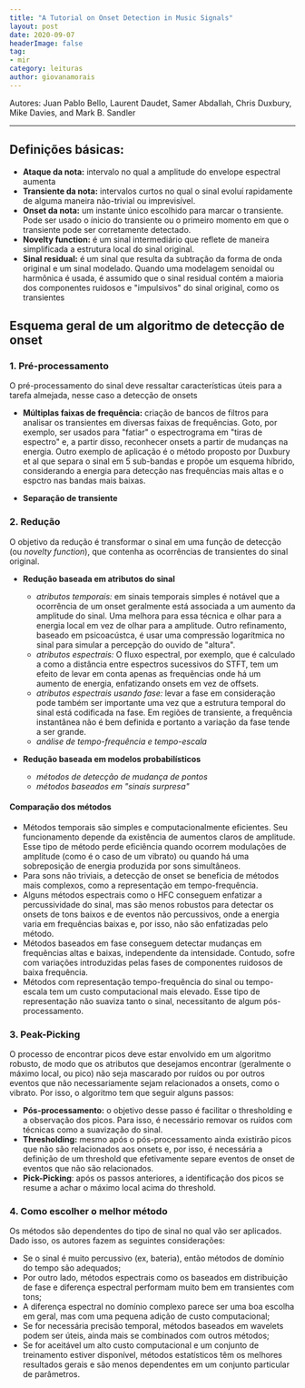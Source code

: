 ```yaml
---
title: "A Tutorial on Onset Detection in Music Signals"
layout: post
date: 2020-09-07
headerImage: false
tag:
- mir
category: leituras
author: giovanamorais
---
```


Autores: Juan Pablo Bello, Laurent Daudet, Samer Abdallah, Chris Duxbury, Mike Davies, and
Mark B. Sandler

---

## Definições básicas:

* **Ataque da nota:** intervalo no qual a amplitude do envelope espectral 
aumenta
* **Transiente da nota:** intervalos curtos no qual o sinal 
evoluí rapidamente de alguma maneira não-trivial ou imprevisível. 
* **Onset da nota:** um instante único escolhido para marcar o transiente. 
Pode ser usado o ínicio do transiente ou o primeiro momento em que o 
transiente pode ser corretamente detectado.
* **Novelty function:** é um sinal intermediário que reflete de maneira 
simplificada a estrutura local do sinal original.
* **Sinal residual:** é um sinal que resulta da subtração da forma de onda 
original e um sinal modelado. Quando uma modelagem senoidal ou harmônica é 
usada, é assumido que o sinal residual contém a maioria dos componentes 
ruidosos e "impulsivos" do sinal original, como os transientes


## Esquema geral de um algoritmo de detecção de onset

### 1. Pré-processamento

O pré-processamento do sinal deve ressaltar características úteis para 
a tarefa almejada, nesse caso a detecção de onsets

* **Múltiplas faixas de frequência:** criação de bancos de filtros para 
analisar os transientes em diversas faixas de frequências. Goto, por exemplo, ser usados para "fatiar" o espectrograma em "tiras de 
espectro" e, a partir disso, reconhecer onsets a partir de mudanças na 
energia. Outro exemplo de aplicação é o método proposto por Duxbury et al que
separa o sinal em 5 sub-bandas e propõe um esquema híbrido, considerando a 
energia para detecção nas frequências mais altas e o espctro nas bandas mais 
baixas.

* **Separação de transiente** 

### 2. Redução

O objetivo da redução é transformar o sinal em uma função de detecção (ou 
*novelty function*), que contenha as ocorrências de transientes do sinal 
original.

* **Redução baseada em atributos do sinal**
	- *atributos temporais:* em sinais temporais simples é notável que a 
	ocorrência de um onset geralmente está associada a um aumento da amplitude
	do sinal. Uma melhora para essa técnica e olhar para a energia local em vez
	de olhar para a amplitude. Outro refinamento, baseado em psicoacústca, é usar
	uma compressão logarítmica no sinal para simular a percepção do ouvido de 
	"altura".
	- *atributos espectrais:* O fluxo espectral, por exemplo, que é calculado a 
	como a distância entre espectros sucessivos do STFT, tem um efeito de levar
	em conta apenas as frequẽncias onde há um aumento de energia, enfatizando
	onsets em vez de offsets.
	- *atributos espectrais usando fase:* levar a fase em consideração pode 
	também ser importante uma vez que a estrutura temporal do sinal está 
	codificada na fase. Em regiões de transiente, a frequência instantânea não é
	bem definida e portanto a variação da fase tende a ser grande.
	- *análise de tempo-frequência e tempo-escala*

* **Redução baseada em modelos probabilísticos**
	- *métodos de detecção de mudança de pontos*
	- *métodos baseados em "sinais surpresa"*

#### Comparação dos métodos
	
* Métodos temporais são simples e computacionalmente eficientes. Seu 
funcionamento depende da existência de aumentos claros de amplitude. Esse tipo 
de método perde eficiência quando ocorrem modulações de amplitude (como é o 
caso de um vibrato) ou quando há uma sobreposição de energia produzida por 
sons simultâneos.
* Para sons não triviais, a detecção de onset se beneficia de métodos mais 
complexos, como a representação em tempo-frequência.
* Alguns métodos espectrais como o HFC conseguem enfatizar a percussividade do
sinal, mas são menos robustos para detectar os onsets de tons baixos e de 
eventos não percussivos, onde a energia varia em frequências baixas e, por 
isso, não são enfatizadas pelo método.
* Métodos baseados em fase conseguem detectar mudanças em frequências altas e
baixas, independente da intensidade. Contudo, sofre com variações introduzidas
pelas fases de componentes ruidosos de baixa frequência.
* Métodos com representação tempo-frequência do sinal ou tempo-escala tem um 
custo computacional mais elevado. Esse tipo de representação não suaviza tanto
o sinal, necessitanto de algum pós-processamento.

### 3. Peak-Picking

O processo de encontrar picos deve estar envolvido em um algoritmo robusto, de
modo que os atributos que desejamos encontrar (geralmente o máximo local, ou 
pico) não seja mascarado por ruídos ou por outros eventos que não 
necessariamente sejam relacionados a onsets, como o vibrato. Por isso, o 
algoritmo tem que seguir alguns passos:

* **Pós-processamento:** o objetivo desse passo é facilitar o thresholding e 
a observação dos picos. Para isso, é necessário removar os ruídos com técnicas
como a suavização do sinal.
* **Thresholding:** mesmo após o pós-processamento ainda existirão picos que 
não são relacionados aos onsets e, por isso, é necessária a definição de um 
threshold que efetivamente separe eventos de onset de eventos que não são 
relacionados.
* **Pick-Picking**: após os passos anteriores, a identificação dos picos se 
resume a achar o máximo local acima do threshold.


### 4. Como escolher o melhor método

Os métodos são dependentes do tipo de sinal no qual vão ser aplicados. Dado
isso, os autores fazem as seguintes considerações:

* Se o sinal é muito percussivo (ex, bateria), então métodos de domínio do 
tempo são adequados;
* Por outro lado, métodos espectrais como os baseados em distribuição de fase
e diferença espectral performam muito bem em transientes com tons;
* A diferença espectral no domínio complexo parece ser uma boa escolha em 
geral, mas com uma pequena adição de custo computacional;
* Se for necessária precisão temporal, métodos baseados em wavelets podem ser
úteis, ainda mais se combinados com outros métodos;
* Se for aceitável um alto custo computacional e um conjunto de treinamento 
estiver disponível, métodos estatísticos têm os melhores resultados gerais e
são menos dependentes em um conjunto particular de parâmetros.
